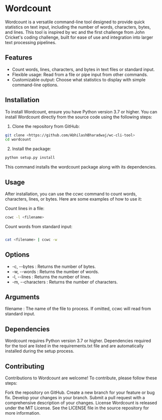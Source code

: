 # Wordcount

Wordcount is a versatile command-line tool designed to provide quick statistics on text input, including the number of words, characters, bytes, and lines. This tool is inspired by wc and the first challenge from John Cricket's coding challenge, built for ease of use and integration into larger text processing pipelines.

## Features

- Count words, lines, characters, and bytes in text files or standard input.
- Flexible usage: Read from a file or pipe input from other commands.
- Customizable output: Choose what statistics to display with simple command-line options.

## Installation

To install Wordcount, ensure you have Python version 3.7 or higher. You can install Wordcount directly from the source code using the following steps:

1. Clone the repository from GitHub:

```bash
git clone <https://github.com/AbhilashBharadwaj/wc-cli-tool>
cd wordcount
```

2. Install the package:
```bash
python setup.py install
```
This command installs the wordcount package along with its dependencies.

## Usage
After installation, you can use the ccwc command to count words, characters, lines, or bytes. Here are some examples of how to use it:

Count lines in a file:
```bash
ccwc -l <filename>
```
Count words from standard input:
```bash

cat <filename> | ccwc -w
```
## Options
- -c, --bytes : Returns the number of bytes.
- -w, --words : Returns the number of words.
- -l, --lines : Returns the number of lines.
- -m, --characters : Returns the number of characters.

## Arguments
filename : The name of the file to process. If omitted, ccwc will read from standard input.

## Dependencies
Wordcount requires Python version 3.7 or higher. Dependencies required for the tool are listed in the requirements.txt file and are automatically installed during the setup process.

## Contributing
Contributions to Wordcount are welcome! To contribute, please follow these steps:

Fork the repository on GitHub.
Create a new branch for your feature or bug fix.
Develop your changes in your branch.
Submit a pull request with a comprehensive description of your changes.
License
Wordcount is released under the MIT License. See the LICENSE file in the source repository for more information.